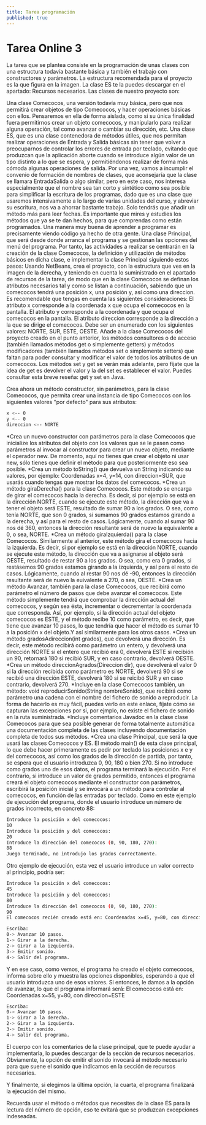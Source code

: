```yaml
---
title: Tarea programación
published: true
---
```

# Tarea Online 3
La tarea que se plantea consiste en la programación de unas clases con una estructura todavía bastante básica y también el trabajo con constructores y parámetros. La estructura recomendada para el proyecto es la que figura en la imagen. La clase ES te la puedes descargar en el apartado: Recursos necesarios. Las clases de nuestro proyecto son:

Una clase Comecocos, una versión todavía muy básica, pero que nos permitirá crear objetos de tipo Comecocos, y hacer operaciones básicas con ellos. Pensaremos en ella de forma aislada, como si su única finalidad fuera permitirnos crear un objeto comecocos, y manipularlo para realizar alguna operación, tal como avanzar o cambiar su dirección, etc.
Una clase ES, que es una clase contenedora de métodos útiles, que nos permitan realizar operaciones de Entrada y Salida básicas sin tener que volver a preocuparnos de controlar los errores de entrada por teclado, evitando que produzcan que la aplicación aborte cuando se introduce algún valor de un tipo distinto a lo que se espera, y permitiéndonos realizar de forma más cómoda algunas operaciones de salida. Por una vez, vamos a incumplir el convenio de formación de nombres de clases, que aconsejaría que la clase se llamara EntradaSalida o algo similar, pero en este caso, nos interesa especialmente que el nombre sea tan corto y sintético como sea posible para simplificar la escritura de los programas, dado que es una clase que usaremos intensivamente a lo largo de varias unidades del curso, y abreviar su escritura, nos va a ahorrar bastante trabajo. Solo tendrás que añadir un método más para leer fechas. Es importante que mires y estudies los métodos que ya se te dan hechos, para que comprendas como están programados. Una manera muy buena de aprender a programar es precisamente viendo código ya hecho de otra gente.
Una clase Principal, que será desde donde arranca el programa y se gestionan las opciones del menú del programa.
Por tanto, las actividades a realizar se centrarán en la creación de la clase Comecocos, la definición y utilización de métodos básicos en dicha clase, e implementar la clase Principal siguiendo estos pasos:
Usando NetBeans, crea el proyecto, con la estructura que ves en la imagen de la derecha, y teniendo en cuenta lo suministrado en el apartado de recursos de la tarea, de modo que en la clase Comecocos se definan los atributos necesarios tal y como se listan a continuación, sabiendo que un comecocos tendrá una posición x, una posición y, así como una direccion. Es recomendable que tengas en cuenta las siguientes consideraciones:
El atributo x corresponde a la coordenada x que ocupa el comecocos en la pantalla.
El atributo y corresponde a la coordenada y que ocupa el comecocos en la pantalla.
El atributo direccion corresponde a la dirección a la que se dirige el comecocos. Debe ser un enumerado con los siguientes valores: NORTE, SUR, ESTE, OESTE.
Añade a la clase Comecocos del proyecto creado en el punto anterior, los métodos consultores o de acceso (también llamados métodos get o simplemente getters) y métodos modificadores (también llamados métodos set o simplemente setters) que faltan para poder consultar y modificar el valor de todos los atributos de un comecocos. Los métodos set y get se verán más adelante, pero fíjate que la idea de get es devolver el valor y la del set es establecer el valor. Puedes consultar esta breve reseña: get y set en Java.

Crea ahora un método constructor, sin parámetros, para la clase Comecocos, que permita crear una instancia de tipo Comecocos con los siguientes valores "por defecto" para sus atributos:
```bash
x <-- 0 
y <-- 0 
direccion <-- NORTE
```
*Crea un nuevo constructor con parámetros para la clase Comecocos que inicialize los atributos del objeto con los valores que se le pasen como parámetros al invocar al constructor para crear un nuevo objeto, mediante el operador new. De momento, aquí no tienes que crear el objeto ni usar new, sólo tienes que definir el método para que posteriormente eso sea posible.
*Crea un método toString() que devuelva un String indicando su valores, por ejemplo: Coordenadas x=4, y=14, con direccion=SUR, que usarás cuando tengas que mostrar los datos del comecocos.
*Crea un método giraDerecha() para la clase Comecocos. Este método se encarga de girar el comecocos hacia la derecha. Es decir, si por ejemplo se está en la dirección NORTE, cuando se ejecute este método, la dirección que va a tener el objeto será ESTE, resultado de sumar 90 a los grados. O sea, como tenía NORTE, que son 0 grados, si sumamos 90 grados estamos girando a la derecha, y así para el resto de casos. Lógicamente, cuando al sumar 90 nos dé 360, entonces la dirección resultante será de nuevo la equivalente a 0, o sea, NORTE.
*Crea un método giraIzquierda() para la clase Comecocos. Similarmente al anterior, este método gira el comecocos hacia la izquierda. Es decir, si por ejemplo se está en la dirección NORTE, cuando se ejecute este método, la dirección que va a asignarse al objeto será OESTE, resultado de restar 90 a los grados. O sea, como era 0 grados, si restásemos 90 grados estamos girando a la izquierda, y así para el resto de casos. Lógicamente, cuando al restar 90 nos dé -90, entonces la dirección resultante será de nuevo la euivalente a 270, o sea, OESTE.
*Crea un método Avanzar, también para la clase Comecocos, que recibirá como parámetro el número de pasos que debe avanzar el comecocos. Este método simplemente tendrá que comprobar la dirección actual del comecocos, y según sea ésta, incrementar o decrementar la coordenada que corresponda. Así, por ejemplo, si la dirección actual del objeto comecocos es ESTE, y el método recibe 10 como parámetro, es decir, que tiene que avanzar 10 pasos, lo que tendría que hacer el método es sumar 10 a la posición x del objeto.Y así similarmente para los otros casos.
*Crea un método gradosAdireccion(int grados), que devolverá una dirección. Es decir, este método recibirá como parámetro un entero, y devolverá una dirección NORTE si el entero que recibió era 0, devolverá ESTE si recibión un 90, retornará 180 si recibió SUR, y en caso contrario, devolverá OESTE.
*Crea un método direccionAgrados(Direccion dir), que devolverá el valor 0 si la dirección recibida como parámetro es NORTE, devolverá 90 si se recibió una dirección ESTE, devolverá 180 si se reicibó SUR y en caso contrario, devolverá 270.
*Incluye en la clase Comecocos también, un método: void reproducirSonido(String nombreSonido), que recibirá como parámetro una cadena con el nombre del fichero de sonido a reproducir. La forma de hacerlo es muy fácil, puedes verlo en este enlace, fíjate cómo se capturan las excepciones por si, por ejmplo, no existe el fichero de sonido en la ruta suministrada.
*Incluye comentarios Javadoc en la clase clase Comecocos para que sea posible generar de forma totalmente automática una documentación completa de las clases incluyendo documentación completa de todos sus métodos.
*Crea una clase Principal, que será la que usará las clases Comecocos y ES. El método main() de esta clase principal, lo que debe hacer primeramente es pedir por teclado las posiciones x e y del comecocos, así como los grados de la dirección de partida, por tanto, se espera que el usuario introduzca 0, 90, 180 o bien 270. Si no introduce como grados uno de esos datos, el programa terminará la ejecución. Por el contrario, si introduce un valor de grados permitido, entonces el programa creará el objeto comecocos mediante el constructor con parámetros, escribirá la posición inicial y se invocará a un método para controlar al comecocos, en función de las entradas por teclado. Como en este ejemplo de ejecución del programa, donde el usuario introduce un número de grados incorrecto, en concreto 88:
```bash
Introduce la posición x del comecocos: 
10
Introduce la posición y del comecocos: 
20
Introduce la dirección del comecocos (0, 90, 180, 270): 
88
Juego terminado, no introdujo los grados correctamente.  
```
Otro ejemplo de ejecución, esta vez el usuario introduce un valor correcto al principio, podría ser:
```bash
Introduce la posición x del comecocos: 
45
Introduce la posición y del comecocos: 
80
Introduce la dirección del comecocos (0, 90, 180, 270): 
90
El comecocos recién creado está en: Coordenadas x=45, y=80, con direccion=ESTE

Escriba:
0-> Avanzar 10 pasos.
1-> Girar a la derecha.
2-> Girar a la izquierda.
3-> Emitir sonido.
4-> Salir del programa. 
```
Y en ese caso, como vemos, el programa ha creado el objeto comecocos, informa sobre ello y muestra las opciones disponibles, esperando a que el usuario introduzca uno de esos valores.
Si entonces, le damos a la opción de avanzar, lo que el programa informará será:
El comecocos está en: Coordenadas x=55, y=80, con direccion=ESTE
```bash
Escriba:
0-> Avanzar 10 pasos.
1-> Girar a la derecha.
2-> Girar a la izquierda.
3-> Emitir sonido.
4-> Salir del programa. 
```
El cuerpo con los comentarios de la clase principal, que te puede ayudar a implementarla, lo puedes descargar de la sección de recursos necesarios.
Obviamente, la opción de emitir el sonido invocará al método necesario para que suene el sonido que indicamos en la sección de recursos necesarios.

Y finalmente, si elegimos la última opción, la cuarta, el programa finalizará la ejecución del mismo.

Recuerda usar el método o métodos que necesites de la clase ES para la lectura del número de opción, eso te evitará que se produzcan excepciones indeseadas.